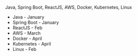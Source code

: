 Java, Spring Boot, ReactJS, AWS, Docker, Kubernetes, Linux

- Java - January
- Spring Boot - January
- ReactJS - Feb
- AWS - March
- Docker - April
- Kubernetes - April
- Linux - Feb
